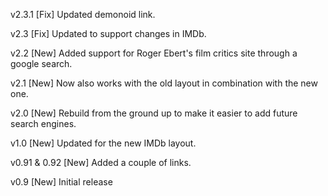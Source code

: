 v2.3.1
[Fix] Updated demonoid link.

v2.3
[Fix] Updated to support changes in IMDb.

v2.2
[New] Added support for Roger Ebert's film critics site through a google search.

v2.1
[New] Now also works with the old layout in combination with the new one.

v2.0
[New] Rebuild from the ground up to make it easier to add future search engines.

v1.0
[New] Updated for the new IMDb layout.

v0.91 & 0.92
[New] Added a couple of links.

v0.9
[New] Initial release